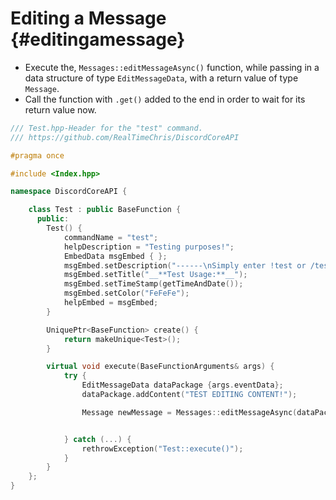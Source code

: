 Editing a Message {#editingamessage}
============
- Execute the, `Messages::editMessageAsync()` function, while passing in a data structure of type `EditMessageData`, with a return value of type `Message`.
- Call the function with `.get()` added to the end in order to wait for its return value now.

```cpp
/// Test.hpp-Header for the "test" command.
/// https://github.com/RealTimeChris/DiscordCoreAPI

#pragma once

#include <Index.hpp>

namespace DiscordCoreAPI {

	class Test : public BaseFunction {
	  public:
		Test() {
			commandName = "test";
			helpDescription = "Testing purposes!";
			EmbedData msgEmbed { };
			msgEmbed.setDescription("------\nSimply enter !test or /test!\n------");
			msgEmbed.setTitle("__**Test Usage:**__");
			msgEmbed.setTimeStamp(getTimeAndDate());
			msgEmbed.setColor("FeFeFe");
			helpEmbed = msgEmbed;
		}

		UniquePtr<BaseFunction> create() {
			return makeUnique<Test>();
		}

		virtual void execute(BaseFunctionArguments& args) {
			try {
				EditMessageData dataPackage {args.eventData};
				dataPackage.addContent("TEST EDITING CONTENT!");

				Message newMessage = Messages::editMessageAsync(dataPackage).get();


			} catch (...) {
				rethrowException("Test::execute()");
			}
		}
	};
}
```
